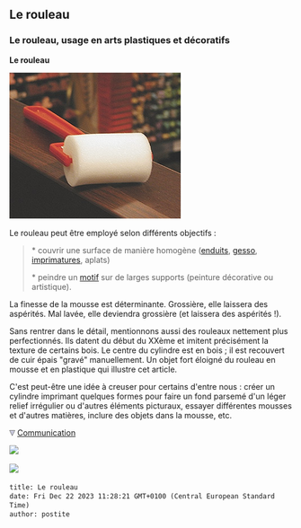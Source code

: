 ## Le rouleau
### Le rouleau, usage en arts plastiques et décoratifs
 **Le rouleau**  

![](images/petitrouleau.jpg)

Le rouleau peut être employé selon différents objectifs :

> \* couvrir une surface de manière homogène ([enduits](enduits.html), [gesso](fabriquerungesso.html), [imprimatures](imprimatures.html), aplats)
> 
> \* peindre un [motif](motif.html) sur de larges supports (peinture décorative ou artistique).

La finesse de la mousse est déterminante. Grossière, elle laissera des aspérités. Mal lavée, elle deviendra grossière (et laissera des aspérités !).

Sans rentrer dans le détail, mentionnons aussi des rouleaux nettement plus perfectionnés. Ils datent du début du XXème et imitent précisément la texture de certains bois. Le centre du cylindre est en bois ; il est recouvert de cuir épais "gravé" manuellement. Un objet fort éloigné du rouleau en mousse et en plastique qui illustre cet article.

C'est peut-être une idée à creuser pour certains d'entre nous : créer un cylindre imprimant quelques formes pour faire un fond parsemé d'un léger relief irrégulier ou d'autres éléments picturaux, essayer différentes mousses et d'autres matières, inclure des objets dans la mousse, etc.



![](images/flechebas.gif) [Communication](http://www.artrealite.com/annonceurs.htm) 

[![](https://cbonvin.fr/sites/regie.artrealite.com/visuels/campagne1.png)](index-2.html#20131014)

![](https://cbonvin.fr/sites/regie.artrealite.com/visuels/campagne2.png)
```
title: Le rouleau
date: Fri Dec 22 2023 11:28:21 GMT+0100 (Central European Standard Time)
author: postite
```
